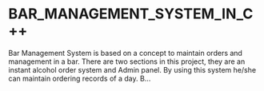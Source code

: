 # BAR_MANAGEMENT_SYSTEM_IN_C++

Bar Management System is based on a concept to maintain orders and management in a bar. There are two sections in this project, they are an instant alcohol order system and Admin panel. By using this system he/she can maintain ordering records of a day. B...
